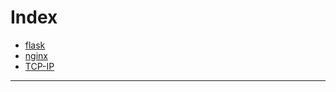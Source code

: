 Index
=====

* [flask](flask/INDEX.md)
* [nginx](nginx/INDEX.md)
* [TCP-IP](TCP-IP/INDEX.md)

--------------------

